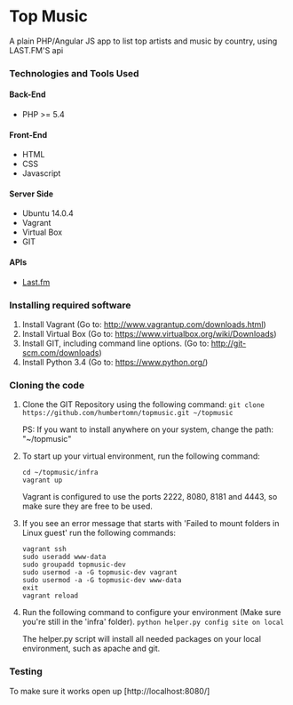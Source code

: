 # Top Music
A plain PHP/Angular JS app to list top artists and music by country, using LAST.FM'S api


### Technologies and Tools Used

#### Back-End
- PHP >= 5.4

#### Front-End
- HTML
- CSS
- Javascript

#### Server Side
- Ubuntu 14.0.4
- Vagrant
- Virtual Box
- GIT

#### APIs
- [Last.fm](http://www.last.fm/api)


### Installing required software
1. Install Vagrant (Go to: http://www.vagrantup.com/downloads.html)
2. Install Virtual Box (Go to: https://www.virtualbox.org/wiki/Downloads)
3. Install GIT, including command line options. (Go to: http://git-scm.com/downloads)
4. Install Python 3.4 (Go to: https://www.python.org/)


### Cloning the code

1. Clone the GIT Repository using the following command:
    `git clone https://github.com/humbertomn/topmusic.git ~/topmusic`

    PS: If you want to install anywhere on your system, change the path: "~/topmusic"

2. To start up your virtual environment, run the following command:
    ```
    cd ~/topmusic/infra
    vagrant up
    ```
    Vagrant is configured to use the ports 2222, 8080, 8181 and 4443, so make sure they are free to be used.

3. If you see an error message that starts with 'Failed to mount folders in Linux guest' run the following commands:
    ```
    vagrant ssh
    sudo useradd www-data
    sudo groupadd topmusic-dev
    sudo usermod -a -G topmusic-dev vagrant
    sudo usermod -a -G topmusic-dev www-data
    exit
    vagrant reload
    ```

4. Run the following command to configure your environment (Make sure you're still in the 'infra' folder).
    `python helper.py config site on local`

    The helper.py script will install all needed packages on your local environment, such as apache and git.


### Testing
To make sure it works open up [http://localhost:8080/]
